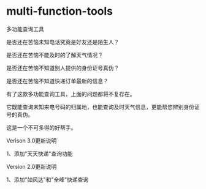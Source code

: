 multi-function-tools
====================

多功能查询工具


是否还在苦恼未知电话究竟是好友还是陌生人？ 

是否还在苦恼不能及时的了解天气情况？ 

是否还在苦恼不知道别人提供的身份证号真伪？

是否还在苦恼不知道快递订单最新的信息？

有了这款多功能查询工具，上面的问题都将不复存在。

它既能查询未知来电号码的归属地，也能查询及时天气信息，更能帮您辨别身份证号的真伪。 

这是一个不可多得的好帮手。

Verison 3.0更新说明

1、添加"天天快递"查询功能

Version 2.0更新说明

1、添加"如风达"和"全峰"快递查询
